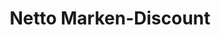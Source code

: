 ---
title: "Netto Marken-Discount"
url: /ganderkesee/netto-marken-discount-schoenemoorer-landstrasse/
shop: Supermarkt
---